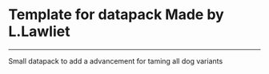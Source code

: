 # Template for datapack Made by L.Lawliet

---

Small datapack to add a advancement for taming all dog variants
